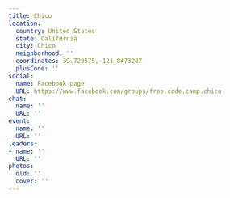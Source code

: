 ```yaml
---
title: Chico
location:
  country: United States
  state: California
  city: Chico
  neighborhood: ''
  coordinates: 39.729575,-121.8473287
  plusCode: ''
social:
  name: Facebook page
  URL: https://www.facebook.com/groups/free.code.camp.chico
chat:
  name: ''
  URL: ''
event:
  name: ''
  URL: ''
leaders:
- name: ''
  URL: ''
photos:
  old: ''
  cover: ''
---
```

